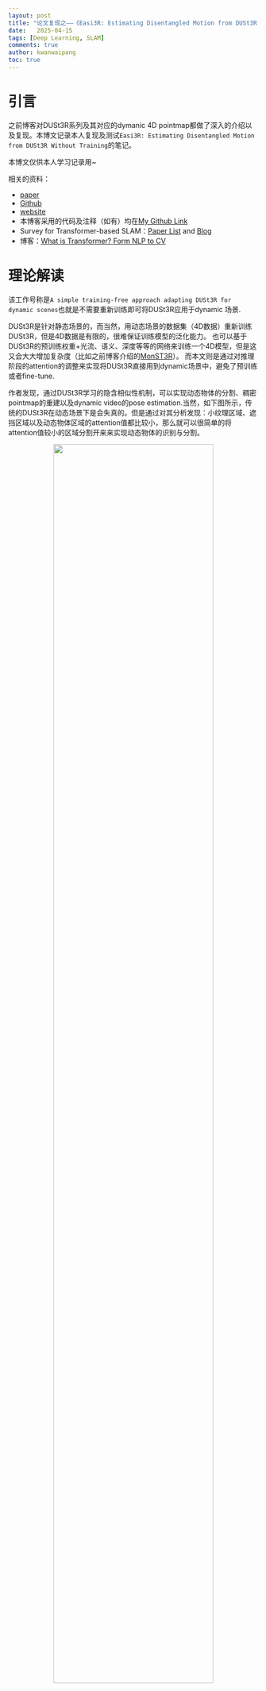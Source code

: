```yaml
---
layout: post
title: "论文复现之——《Easi3R: Estimating Disentangled Motion from DUSt3R Without Training》"
date:   2025-04-15
tags: [Deep Learning, SLAM]
comments: true
author: kwanwaipang
toc: true
---
```



<!-- * 目录
{:toc} -->


<!-- !!!!!!!!!!!!!!!!!!!!!!!!!!!!!!!!!!!!!!!!!!!!!!!!!!!!!!!!!!!!!!!!!!!!!!!!!!!!!!!!!!!!!!!!!!!!!!!!!!!!!!!!!!!!!!!!!!!!!!!!!!! -->
# 引言
之前博客对DUSt3R系列及其对应的dymanic 4D pointmap都做了深入的介绍以及复现。本博文记录本人复现及测试`Easi3R: Estimating Disentangled Motion from DUSt3R Without Training`的笔记。

本博文仅供本人学习记录用~


相关的资料：
* [paper](https://arxiv.org/pdf/2503.24391)
* [Github](https://github.com/Inception3D/Easi3R)
* [website](https://easi3r.github.io/)
* 本博客采用的代码及注释（如有）均在[My Github Link](https://github.com/KwanWaiPang/Easi3R)
* Survey for Transformer-based SLAM：[Paper List](https://github.com/KwanWaiPang/Awesome-Transformer-based-SLAM) and [Blog](https://kwanwaipang.github.io/Transformer_SLAM/)
* 博客：[What is Transformer? Form NLP to CV](https://kwanwaipang.github.io/Transformer/)

# 理论解读
该工作号称是`A simple training-free approach adapting DUSt3R for dynamic scenes`也就是不需要重新训练即可将DUSt3R应用于dynamic 场景.

DUSt3R是针对静态场景的，而当然，用动态场景的数据集（4D数据）重新训练DUSt3R，但是4D数据是有限的，很难保证训练模型的泛化能力。
也可以基于DUSt3R的预训练权重+光流、语义、深度等等的网络来训练一个4D模型，但是这又会大大增加复杂度（比如之前博客介绍的[MonST3R](https://kwanwaipang.github.io/MonST3R/)）。
而本文则是通过对推理阶段的attention的调整来实现将DUSt3R直接用到dynamic场景中，避免了预训练或者fine-tune.

作者发现，通过DUSt3R学习的隐含相似性机制，可以实现动态物体的分割、稠密pointmap的重建以及dynamic video的pose estimation.当然，如下图所示，传统的DUSt3R在动态场景下是会失真的。但是通过对其分析发现：小纹理区域、遮挡区域以及动态物体区域的attention值都比较小，那么就可以很简单的将attention值较小的区域分割开来来实现动态物体的识别与分割。

<div align="center">
  <img src="https://r-c-group.github.io/blog_media/images/微信截图_20250415154902.png" width="80%" />
<figcaption>  
</figcaption>
</div>

而基于上述的动态物体分割，再通过在cross-attention layer中引入[re-weighting](https://arxiv.org/pdf/2208.01626)那么就能够实现鲁棒的动态4D重建和相机运动恢复，并且无需动态数据集或者对网络进行fine-tune。

<div align="center">
  <img src="https://r-c-group.github.io/blog_media/images/微信截图_20250415155504.png" width="80%" />
  <img src="https://r-c-group.github.io/blog_media/images/微信截图_20250415155527.png" width="80%" />
<figcaption>  
</figcaption>
</div>

下面可视化了Dynamic Attention相对于静态区域的区别
<div align="center">
<video playsinline autoplay loop muted src="https://easi3r.github.io/static/videos/cluster/judo.mp4" poster="https://kwanwaipang.github.io/File/Representative_works/loading-icon.gif" alt="sym" width="100%" style="padding-top:0px;padding-bottom:0px;border-radius:15px;"></video>
</div>

那么基于Attention值的不一致性可以较好的把动态物体分割出来
<div align="center">
<video playsinline autoplay loop muted src="https://easi3r.github.io/static/videos/mask/judo.mp4" poster="https://kwanwaipang.github.io/File/Representative_works/loading-icon.gif" alt="sym" width="100%" style="padding-top:0px;padding-bottom:0px;border-radius:15px;"></video>
</div>

<div align="center">
<video playsinline autoplay loop muted src="https://easi3r.github.io/static/videos/mask/judo.mp4" poster="https://kwanwaipang.github.io/File/Representative_works/loading-icon.gif" alt="sym" width="100%" style="padding-top:0px;padding-bottom:0px;border-radius:15px;"></video>
</div>


下面对比一下相同场景下Spatial and Temporal Attention以及Cross-frame Feature Clustering
<div align="center">
<video playsinline autoplay loop muted src="https://easi3r.github.io/static/videos/attn/hike.mp4" poster="https://kwanwaipang.github.io/File/Representative_works/loading-icon.gif" alt="sym" width="100%" style="padding-top:0px;padding-bottom:0px;border-radius:15px;"></video>
<video playsinline autoplay loop muted src="https://easi3r.github.io/static/videos/cluster/hike.mp4" poster="https://kwanwaipang.github.io/File/Representative_works/loading-icon.gif" alt="sym" width="100%" style="padding-top:0px;padding-bottom:0px;border-radius:15px;"></video>
</div>

更多可视化请见论文的网页。

# 实验复现

## 配置

```bash
git clone https://github.com/KwanWaiPang/Easi3R.git

# rm -rf .git
conda create -n easi3r python=3.10 cmake=3.31
conda activate easi3r
# conda remove --name easi3r --all

conda install pytorch torchvision pytorch-cuda=12.1 -c pytorch -c nvidia  # use the correct version of cuda for your system
pip install -r requirements.txt

# install 4d visualization tool
pip install -e viser

# install SAM2
pip install -e third_party/sam2 --verbose

# compile the cuda kernels for RoPE (as in CroCo v2).
# DUST3R relies on RoPE positional embeddings for which you can compile some cuda kernels for faster runtime.
cd croco/models/curope/
python setup.py build_ext --inplace
cd ../../../

```

然后下载权重文件,包括了DUSt3R, MonST3R, RAFT 以及 SAM2四个模型的权重（后面3个应该是monst3r需要用到作对比的）

```bash
# download the weights
cd data
bash download_ckpt.sh
cd ..
```

## 测试
通过运行下面代码来执行交互demo(用vscode运行点击网页即可打开交互界面),结果会存放在`demo_tmp/{Sequence Name}`中

```bash
cd Easi3R/
conda activate easi3r
OPENBLAS_NUM_THREADS=1 CUDA_VISIBLE_DEVICES=0 python demo.py \
    --weights checkpoints/DUSt3R_ViTLarge_BaseDecoder_512_dpt.pth 

# To change backbone(改为用monst3r对比), --weights checkpoints/MonST3R_PO-TA-S-W_ViTLarge_BaseDecoder_512_dpt.pth
```

<div align="center">
  <img src="https://github.com/KwanWaiPang/Easi3R/raw/main/assert/微信截图_20250415144004.png" width="80%" />
<figcaption>  
</figcaption>
</div>


* 也可以采用下面的没有交互界面的模式：

```bash
OPENBLAS_NUM_THREADS=1 CUDA_VISIBLE_DEVICES=0 python demo.py --input demo_data/dog-gooses \
    --output_dir demo_tmp --seq_name dog-gooses \
    --weights checkpoints/DUSt3R_ViTLarge_BaseDecoder_512_dpt.pth 

# To change backbone, --weights checkpoints/MonST3R_PO-TA-S-W_ViTLarge_BaseDecoder_512_dpt.pth
# To use SAM2, add: --sam2_mask_refine
# use video as input: --input demo_data/dog-gooses.mp4 
# reduce the memory cost: set maximum number of frames used from video --num_frames 65 
# faster video option: down sample the video fps to --fps 5
```

* 而可视化交互的4D结果可通过运行下面代码：

~~~
python viser/visualizer.py --data demo_tmp/dog-gooses --port 9081
~~~


* 对于其他数据集下载，可运行下面代码。不过之前已经下载好在目录`/home/gwp/monst3r/data/davis_videos`下了，因此直接调用即可~

```bash
cd data; python download_prepare_davis.py; cd ..

#测试lady-running
OPENBLAS_NUM_THREADS=1 CUDA_VISIBLE_DEVICES=0 python demo.py --input /home/gwp/monst3r/demo_data/lady-running.mp4 \
    --output_dir demo_tmp --seq_name lady-running \
    --weights checkpoints/DUSt3R_ViTLarge_BaseDecoder_512_dpt.pth 

#测试breakdance
OPENBLAS_NUM_THREADS=1 CUDA_VISIBLE_DEVICES=0 python demo.py --input /home/gwp/monst3r/data/davis_videos/breakdance.mp4 \
    --output_dir demo_tmp --seq_name breakdance \
    --weights checkpoints/DUSt3R_ViTLarge_BaseDecoder_512_dpt.pth 

#测试judo
OPENBLAS_NUM_THREADS=1 CUDA_VISIBLE_DEVICES=0 python demo.py --input /home/gwp/monst3r/data/davis_videos/judo.mp4 \
    --output_dir demo_tmp --seq_name judo \
    --weights checkpoints/DUSt3R_ViTLarge_BaseDecoder_512_dpt.pth 

```

生成的动态depth map如下图所示

<div align="center">
  <table style="border: none; background-color: transparent;">
    <tr align="center">
      <td style="width: 50%; border: none; padding: 0.01; background-color: transparent; vertical-align: middle;">
        <img src="https://github.com/KwanWaiPang/Easi3R/raw/main/assert/dog-gooses_depth_maps.gif" width="100%" />
        dog-gooses
      </td>
      <td style="width: 50%; border: none; padding: 0.01; background-color: transparent; vertical-align: middle;">
        <img src="https://github.com/KwanWaiPang/Easi3R/raw/main/assert/lady-running_depth_maps.gif" width="100%" />
        lady-running
      </td>
    </tr>
    <tr align="center">
      <td style="width: 50%; border: none; padding: 0.01; background-color: transparent; vertical-align: middle;">
        <img src="https://github.com/KwanWaiPang/Easi3R/raw/main/assert/breakdance_depth_maps.gif" width="100%" />
        breakdance
      </td>
      <td style="width: 50%; border: none; padding: 0.01; background-color: transparent; vertical-align: middle;">
        <img src="https://github.com/KwanWaiPang/Easi3R/raw/main/assert/judo_depth_maps.gif" width="100%" />
        judo
      </td>
    </tr>
  </table>
  <figcaption>
  </figcaption>
</div>

对应的4D pointmap可视化如下：

* dog-gooses：
<div id="wrapper" style="
        display: flex;
        flex-wrap: wrap;
        justify-content: center;
        align-items: center;
        gap: 2em;
      ">
<iframe
      src="https://kwanwaipang.github.io/ubuntu_md_blog/4D_plugin/build/?playbackPath=https://r-c-group.github.io/blog_media/Easi3R/recording_dog-gooses.viser&initDistanceScale=1&initHeightOffset=0.0" style="
      border-radius: 0.5em;
      width: 80%;
      height: 400px;
      border: none;
      box-shadow: 0 0 1em 0 rgba(0, 0, 0, 0.15);"
      ></iframe>
</div>

* lady-running：
<div id="wrapper" style="
        display: flex;
        flex-wrap: wrap;
        justify-content: center;
        align-items: center;
        gap: 2em;
      ">
<iframe
      src="https://kwanwaipang.github.io/ubuntu_md_blog/4D_plugin/build/?playbackPath=https://r-c-group.github.io/blog_media/Easi3R/recording_lady-running.viser&initDistanceScale=1&initHeightOffset=0.0" style="
      border-radius: 0.5em;
      width: 80%;
      height: 400px;
      border: none;
      box-shadow: 0 0 1em 0 rgba(0, 0, 0, 0.15);"
      ></iframe>
</div>

* breakdance：
<div id="wrapper" style="
        display: flex;
        flex-wrap: wrap;
        justify-content: center;
        align-items: center;
        gap: 2em;
      ">
<iframe
      src="https://kwanwaipang.github.io/ubuntu_md_blog/4D_plugin/build/?playbackPath=https://r-c-group.github.io/blog_media/Easi3R/recording_breakdance.viser&initDistanceScale=1&initHeightOffset=0.0" style="
      border-radius: 0.5em;
      width: 80%;
      height: 400px;
      border: none;
      box-shadow: 0 0 1em 0 rgba(0, 0, 0, 0.15);"
      ></iframe>
</div>

* judo：
<div id="wrapper" style="
        display: flex;
        flex-wrap: wrap;
        justify-content: center;
        align-items: center;
        gap: 2em;
      ">
<iframe
      src="https://kwanwaipang.github.io/ubuntu_md_blog/4D_plugin/build/?playbackPath=https://r-c-group.github.io/blog_media/Easi3R/recording_judo.viser&initDistanceScale=1&initHeightOffset=0.0" style="
      border-radius: 0.5em;
      width: 80%;
      height: 400px;
      border: none;
      box-shadow: 0 0 1em 0 rgba(0, 0, 0, 0.15);"
      ></iframe>
</div>

对于实验效果，从网站上看感觉比MonST3R是好不少的，但是这里测试的几个之前MonST3R测试过的序列却感觉提升没有很明显。







